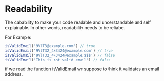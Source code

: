 # Readability

The cabability to make your code readable and understandable and self explainable.
In other words, readability needs to be reliabe.

For Example:

```javascript
isValidEmail('9VlT3@example.com') // true
isValidEmail('9VlT32_4+3424@example.com') // true
isValidEmail('9VlT32_4+3424@example.$$$') // false
isValidEmail('This is not valid email') // false
```

if we read the function isValidEmail we suppose to think it validates an email address.
